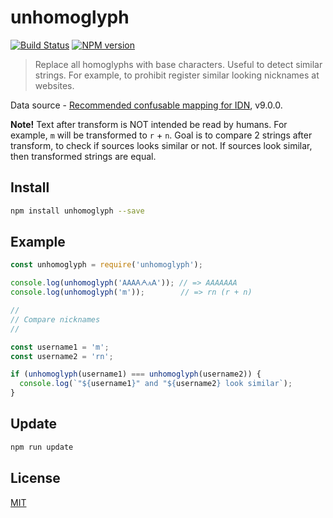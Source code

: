 # unhomoglyph

[![Build Status](https://img.shields.io/travis/nodeca/unhomoglyph/master.svg?style=flat)](https://travis-ci.org/nodeca/unhomoglyph)
[![NPM version](https://img.shields.io/npm/v/unhomoglyph.svg?style=flat)](https://www.npmjs.org/package/unhomoglyph)

> Replace all homoglyphs with base characters. Useful to detect similar strings.
For example, to prohibit register similar looking nicknames at websites.

Data source - [Recommended confusable mapping for IDN](http://www.unicode.org/Public/security/latest/confusables.txt), v9.0.0.

__Note!__ Text after transform is NOT intended be read by humans. For example,
`m` will be transformed to `r` + `n`. Goal is to compare 2 strings after
transform, to check if sources looks similar or not. If sources look similar,
then transformed strings are equal.


## Install

```bash
npm install unhomoglyph --save
```


## Example

```js
const unhomoglyph = require('unhomoglyph');

console.log(unhomoglyph('AΑАᎪᗅᴀꓮ')); // => AAAAAAA
console.log(unhomoglyph('m'));        // => rn (r + n)

//
// Compare nicknames
//

const username1 = 'm';
const username2 = 'rn';

if (unhomoglyph(username1) === unhomoglyph(username2)) {
  console.log(`"${username1}" and "${username2} look similar`);
}
```


## Update

```bash
npm run update
```


## License

[MIT](https://github.com/nodeca/unhomoglyph/blob/master/LICENSE)
